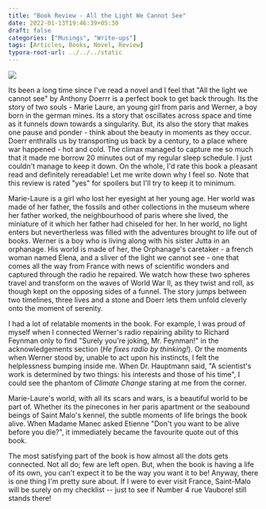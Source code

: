 ```yaml
---
title: "Book Review - All the Light We Cannot See"
date: 2022-01-13T19:46:39+05:30
draft: false
categories: ["Musings", "Write-ups"]
tags: [Articles, Books, Novel, Review]
typora-root-url: ../../../static
---
```


![](https://i.pinimg.com/originals/b8/dc/bf/b8dcbfe207cf66c7e54e6d4270de550e.jpg)

Its been a long time since I've read a novel and I feel that "All the light we cannot see" by Anthony Doerrr is a perfect book to get back through. Its the story of two souls - Marie Laure, an young girl from paris and Werner, a boy born in the german mines. Its a story that oscillates across space and time as it funnels down towards a singularity. But, its also the story that makes one pause and ponder - think about the beauty in moments as they occur. Doerr enthralls us by transporting us back by a century, to a place where war happened - hot and cold. The climax managed to capture me so much that it made me borrow 20 minutes out of my regular sleep schedule. I just couldn't manage to keep it down. On the whole, I'd rate this book a pleasant read and definitely rereadable! Let me write down why I feel so. Note that this review is rated "yes" for spoilers but I'll try to keep it to minimum.

Marie-Laure is a girl who lost her eyesight at her young age. Her world was made of her father, the fossils and other collections in the museum where her father worked, the neighbourhood of paris where she lived, the miniature of it which her father had chiseled for her. In her world, no light enters but nevertherless was filled with the adventures brought to life out of books. Werner is a boy who is living along with his sister Jutta in an orphanage. His world is made of her, the Orphanage's caretaker - a french woman named Elena, and a sliver of the light we cannot see - one that comes all the way from France with news of scientific wonders and captured through the radio he repaired. We watch how these two spheres travel and transform on the waves of World War II, as they twist and roll, as though kept on the opposing sides of a funnel. The story jumps between two timelines, three lives and a stone and Doerr lets them unfold cleverly onto the moment of serenity.

I had a lot of relatable moments in the book. For example, I was proud of myself when I connected Werner's radio repairing ability to Richard Feynman only to find "Surely you're joking, Mr. Feynman!" in the acknowledgements section (*He fixes radio by thinking!*). Or the moments when Werner stood by, unable to act upon his instincts, I felt the helplessness bumping inside me. When Dr. Hauptmann said, "A scientist's work is determined by two things: his interests and those of his time", I could see the phantom of *Climate Change* staring at me from the corner.

Marie-Laure's world, with all its scars and wars, is a beautiful world to be part of. Whether its the pinecones in her paris apartment or the seabound beings of Saint Malo's kennel, the subtle moments of life brings the book alive. When Madame Manec asked Etienne "Don't you want to be alive before you die?", it immediately became the favourite quote out of this book. 

The most satisfying part of the book is how almost all the dots gets connected. Not all do; few are left open. But, when the book is having a life of its own, you can't expect it to be the way you want it to be! Anyway, there is one thing I'm pretty sure about. If I were to ever visit France, Saint-Malo will be surely on my checklist -- just to see if Number 4 rue Vauborel still stands there!